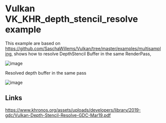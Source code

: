 # Vulkan VK_KHR_depth_stencil_resolve example

This example are based on https://github.com/SaschaWillems/Vulkan/tree/master/examples/multisampling, shows how to resolve DepthStencil Buffer in the same RenderPass,  

![image](https://user-images.githubusercontent.com/8597425/113912953-68b59380-97e4-11eb-939f-96c0226361f6.png)

Resolved depth buffer in the same pass

![image](https://user-images.githubusercontent.com/8597425/113913893-8b947780-97e5-11eb-96a2-bd40e8a126cb.png)

## Links

https://www.khronos.org/assets/uploads/developers/library/2019-gdc/Vulkan-Depth-Stencil-Resolve-GDC-Mar19.pdf

